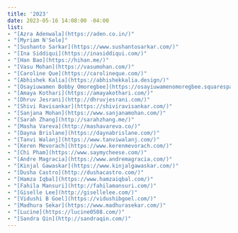 ```yaml
---
title: '2023'
date: 2023-05-16 14:08:00 -04:00
list:
- "[Azra Adenwala](https://aden.co.in/)"
- "[Myriam N'Sele]"
- "[Sushanto Sarkar](https://www.sushantosarkar.com/)"
- "[Ina Siddiqui](https://inasiddiqui.com/)"
- "[Han Bao](https://hihan.me/)"
- "[Vasu Mohan](https://vasumohan.com/)"
- "[Caroline Que](https://carolineque.com/)"
- "[Abhishek Kalia](https://abhishekkalia.design/)"
- "[Osayiuwamen Bobby Omoregbee](https://osayiuwamenomoregbee.squarespace.com/)"
- "[Amaya Kothari](https://amayakothari.com/)"
- "[Dhruv Jesrani](http://dhruvjesrani.com/)"
- "[Shivi Ravisankar](https://shiviravisankar.com/)"
- "[Sanjana Mohan](https://www.sanjanamohan.com/)"
- "[Sarah Zhang](http://sarahzhang.me/)"
- "[Masha Vareva](http://mashavareva.co/)"
- "[Dayna Brislane](https://daynabrislane.com/)"
- "[Tanvi Walanj](https://www.tanviwalanj.com/)"
- "[Keren Mevorach](https://www.kerenmevorach.com/)"
- "[Chi Pham](https://www.saymycheese.com/)"
- "[Andre Magracia](https://www.andremagracia.com/)"
- "[Kinjal Gawaskar](https://www.kinjalgawaskar.com/)"
- "[Dusha Castro](http://dushacastro.com/)"
- "[Hamza Iqbal](https://www.hamzaiqbal.com/)"
- "[Fahila Mansuri](http://fahilamansuri.com/)"
- "[Giselle Lee](http://gisellelee.com/)"
- "[Vidushi B Goel](https://vidushibgoel.com/)"
- "[Madhura Sekar](https://www.madhurasekar.com/)"
- "[Lucine](https://lucine0508.com/)"
- "[Sandra Qin](http://sandraqin.com/)"
---
```


